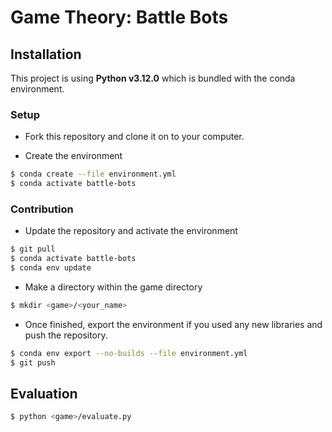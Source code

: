 # Game Theory: Battle Bots

## Installation

This project is using **Python v3.12.0** which is bundled with the conda environment.

### Setup

- Fork this repository and clone it on to your computer.

- Create the environment
```bash
$ conda create --file environment.yml
$ conda activate battle-bots
```

### Contribution

- Update the repository and activate the environment

```bash
$ git pull
$ conda activate battle-bots
$ conda env update
```

- Make a directory within the game directory

```bash
$ mkdir <game>/<your_name>
```

- Once finished, export the environment if you used any new libraries and push the repository.

```bash
$ conda env export --no-builds --file environment.yml
$ git push
```

## Evaluation

```bash
$ python <game>/evaluate.py
```
